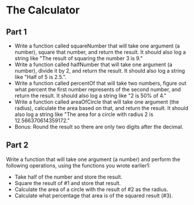 # The Calculator

## Part 1
- Write a function called squareNumber that will take one argument (a number), square that number, and return the result. It should also log a string like "The result of squaring the number 3 is 9."
- Write a function called halfNumber that will take one argument (a number), divide it by 2, and return the result. It should also log a string like "Half of 5 is 2.5.".
- Write a function called percentOf that will take two numbers, figure out what percent the first number represents of the second number, and return the result. It should also log a string like "2 is 50% of 4."
- Write a function called areaOfCircle that will take one argument (the radius), calculate the area based on that, and return the result. It should also log a string like "The area for a circle with radius 2 is 12.566370614359172."
- Bonus: Round the result so there are only two digits after the decimal.

## Part 2
Write a function that will take one argument (a number) and perform the following operations, using the functions you wrote earlier1:
- Take half of the number and store the result.
- Square the result of #1 and store that result.
- Calculate the area of a circle with the result of #2 as the radius.
- Calculate what percentage that area is of the squared result (#3).